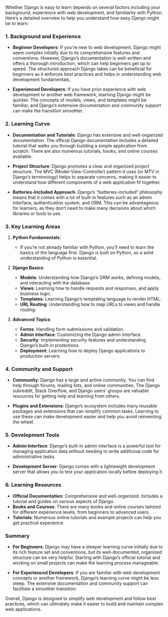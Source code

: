 Whether Django is easy to learn depends on several factors including your background, experience with web development, and familiarity with Python. Here’s a detailed overview to help you understand how easy Django might be to learn:

### **1. Background and Experience**

- **Beginner Developers**: If you're new to web development, Django might seem complex initially due to its comprehensive features and conventions. However, Django’s documentation is well-written and offers a thorough introduction, which can help beginners get up to speed. The structured approach Django takes can be beneficial for beginners as it enforces best practices and helps in understanding web development fundamentals.

- **Experienced Developers**: If you have prior experience with web development or another web framework, learning Django might be quicker. The concepts of models, views, and templates might be familiar, and Django’s extensive documentation and community support can make the transition smoother.

### **2. Learning Curve**

- **Documentation and Tutorials**: Django has extensive and well-organized documentation. The official Django documentation includes a detailed tutorial that walks you through building a simple application from scratch. There are also numerous tutorials, books, and online courses available.

- **Project Structure**: Django promotes a clear and organized project structure. The MVC (Model-View-Controller) pattern it uses (or MTV in Django’s terminology) helps to separate concerns, making it easier to understand how different components of a web application fit together.

- **Batteries-Included Approach**: Django’s “batteries-included” philosophy means that it comes with a lot of built-in features such as an admin interface, authentication system, and ORM. This can be advantageous for learners, as they don’t need to make many decisions about which libraries or tools to use.

### **3. Key Learning Areas**

1. **Python Fundamentals**:
   - If you’re not already familiar with Python, you’ll need to learn the basics of the language first. Django is built on Python, so a solid understanding of Python is essential.

2. **Django Basics**:
   - **Models**: Understanding how Django’s ORM works, defining models, and interacting with the database.
   - **Views**: Learning how to handle requests and responses, and apply business logic.
   - **Templates**: Learning Django’s templating language to render HTML.
   - **URL Routing**: Understanding how to map URLs to views and handle routing.

3. **Advanced Topics**:
   - **Forms**: Handling form submissions and validation.
   - **Admin Interface**: Customizing the Django admin interface.
   - **Security**: Implementing security features and understanding Django’s built-in protections.
   - **Deployment**: Learning how to deploy Django applications to production servers.

### **4. Community and Support**

- **Community**: Django has a large and active community. You can find help through forums, mailing lists, and online communities. The Django subreddit, Stack Overflow, and Django users’ groups are valuable resources for getting help and learning from others.

- **Plugins and Extensions**: Django’s ecosystem includes many reusable packages and extensions that can simplify common tasks. Learning to use these can make development easier and help you avoid reinventing the wheel.

### **5. Development Tools**

- **Admin Interface**: Django’s built-in admin interface is a powerful tool for managing application data without needing to write additional code for administrative tasks.

- **Development Server**: Django comes with a lightweight development server that allows you to test your application locally before deploying it.

### **6. Learning Resources**

- **Official Documentation**: Comprehensive and well-organized. Includes a tutorial and guides on various aspects of Django.
- **Books and Courses**: There are many books and online courses tailored for different experience levels, from beginners to advanced users.
- **Tutorials**: Numerous online tutorials and example projects can help you get practical experience.

### **Summary**

- **For Beginners**: Django may have a steeper learning curve initially due to its rich feature set and conventions, but its well-documented, organized structure can be very helpful. Starting with Django’s official tutorial and working on small projects can make the learning process manageable.

- **For Experienced Developers**: If you are familiar with web development concepts or another framework, Django’s learning curve might be less steep. The extensive documentation and community support can facilitate a smoother transition.

Overall, Django is designed to simplify web development and follow best practices, which can ultimately make it easier to build and maintain complex web applications.